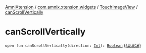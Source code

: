 [AmniXtension](../../index.md) / [com.amnix.xtension.widgets](../index.md) / [TouchImageView](index.md) / [canScrollVertically](./can-scroll-vertically.md)

# canScrollVertically

`open fun canScrollVertically(direction: `[`Int`](https://kotlinlang.org/api/latest/jvm/stdlib/kotlin/-int/index.html)`): `[`Boolean`](https://kotlinlang.org/api/latest/jvm/stdlib/kotlin/-boolean/index.html) [(source)](https://github.com/AmniX/AmniXTension/tree/master/AmniXtension/src/main/java/com/amnix/xtension/widgets/TouchImageView.java#L950)
